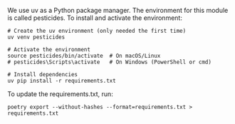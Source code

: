 We use uv as a Python package manager. The environment for this module is called pesticides. To install and activate the environment:

```
# Create the uv environment (only needed the first time)
uv venv pesticides

# Activate the environment
source pesticides/bin/activate  # On macOS/Linux
# pesticides\Scripts\activate   # On Windows (PowerShell or cmd)

# Install dependencies
uv pip install -r requirements.txt
```

To update the requirements.txt, run:
```
poetry export --without-hashes --format=requirements.txt > requirements.txt
```